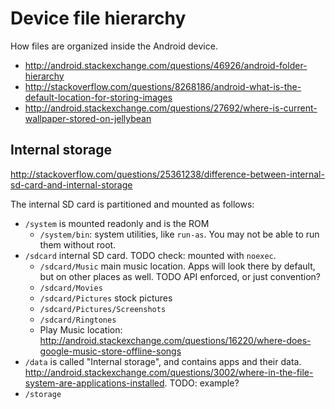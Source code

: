 # Device file hierarchy

How files are organized inside the Android device.

- <http://android.stackexchange.com/questions/46926/android-folder-hierarchy>
- <http://stackoverflow.com/questions/8268186/android-what-is-the-default-location-for-storing-images>
- <http://android.stackexchange.com/questions/27692/where-is-current-wallpaper-stored-on-jellybean>

## Internal storage

<http://stackoverflow.com/questions/25361238/difference-between-internal-sd-card-and-internal-storage>

The internal SD card is partitioned and mounted as follows:

-   `/system` is mounted readonly and is the ROM
    - `/system/bin`: system utilities, like `run-as`. You may not be able to run them without root.
-   `/sdcard` internal SD card. TODO check: mounted with `noexec`.
    - `/sdcard/Music` main music location. Apps will look there by default, but on other places as well. TODO API enforced, or just convention?
    - `/sdcard/Movies`
    - `/sdcard/Pictures` stock pictures
    - `/sdcard/Pictures/Screenshots`
    - `/sdcard/Ringtones`
    - Play Music location: <http://android.stackexchange.com/questions/16220/where-does-google-music-store-offline-songs>
-   `/data` is called "Internal storage", and contains apps and their data. <http://android.stackexchange.com/questions/3002/where-in-the-file-system-are-applications-installed>. TODO: example?
-   `/storage`

